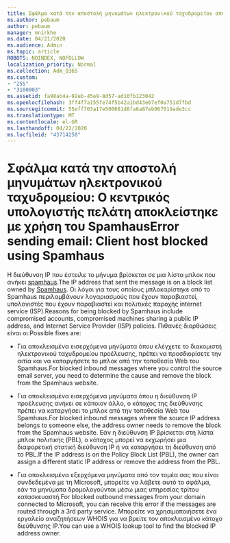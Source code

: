 ```yaml
---
title: Σφάλμα κατά την αποστολή μηνυμάτων ηλεκτρονικού ταχυδρομείου αποκλεισμένο από το SpamHaus
ms.author: pebaum
author: pebaum
manager: mnirkhe
ms.date: 04/21/2020
ms.audience: Admin
ms.topic: article
ROBOTS: NOINDEX, NOFOLLOW
localization_priority: Normal
ms.collection: Adm_O365
ms.custom:
- "255"
- "3100003"
ms.assetid: fa98ab4a-92eb-45e9-8d57-ad10fb123042
ms.openlocfilehash: 3ff4f7a155fe74f5b42a1bd43e67ef0a751d7fbd
ms.sourcegitcommit: 55eff703a17e500681d8fa6a87eb067019ade3cc
ms.translationtype: MT
ms.contentlocale: el-GR
ms.lasthandoff: 04/22/2020
ms.locfileid: "43714258"
---
```

# <a name="error-sending-email-client-host-blocked-using-spamhaus"></a><span data-ttu-id="736b1-102">Σφάλμα κατά την αποστολή μηνυμάτων ηλεκτρονικού ταχυδρομείου: Ο κεντρικός υπολογιστής πελάτη αποκλείστηκε με χρήση του Spamhaus</span><span class="sxs-lookup"><span data-stu-id="736b1-102">Error sending email: Client host blocked using Spamhaus</span></span>

<span data-ttu-id="736b1-103">Η διεύθυνση IP που έστειλε το μήνυμα βρίσκεται σε μια λίστα μπλοκ που ανήκει [spamhaus](https://go.microsoft.com/fwlink/p/?linkid=123245).</span><span class="sxs-lookup"><span data-stu-id="736b1-103">The IP address that sent the message is on a block list owned by [Spamhaus](https://go.microsoft.com/fwlink/p/?linkid=123245).</span></span> <span data-ttu-id="736b1-104">Οι λόγοι για τους οποίους μπλοκαρίστηκε από το Spamhaus περιλαμβάνουν λογαριασμούς που έχουν παραβιαστεί, υπολογιστές που έχουν παραβιαστεί και πολιτικές παροχής internet service (ISP).</span><span class="sxs-lookup"><span data-stu-id="736b1-104">Reasons for being blocked by Spamhaus include compromised accounts, compromised machines sharing a public IP address, and Internet Service Provider (ISP) policies.</span></span> <span data-ttu-id="736b1-105">Πιθανές διορθώσεις είναι οι:</span><span class="sxs-lookup"><span data-stu-id="736b1-105">Possible fixes are:</span></span>
  
- <span data-ttu-id="736b1-106">Για αποκλεισμένα εισερχόμενα μηνύματα όπου ελέγχετε το διακομιστή ηλεκτρονικού ταχυδρομείου προέλευσης, πρέπει να προσδιορίσετε την αιτία και να καταργήσετε το μπλοκ από την τοποθεσία Web του Spamhaus.</span><span class="sxs-lookup"><span data-stu-id="736b1-106">For blocked inbound messages where you control the source email server, you need to determine the cause and remove the block from the Spamhaus website.</span></span>

- <span data-ttu-id="736b1-107">Για αποκλεισμένα εισερχόμενα μηνύματα όπου η διεύθυνση IP προέλευσης ανήκει σε κάποιον άλλο, ο κάτοχος της διεύθυνσης πρέπει να καταργήσει το μπλοκ από την τοποθεσία Web του Spamhaus.</span><span class="sxs-lookup"><span data-stu-id="736b1-107">For blocked inbound messages where the source IP address belongs to someone else, the address owner needs to remove the block from the Spamhaus website.</span></span> <span data-ttu-id="736b1-108">Εάν η διεύθυνση IP βρίσκεται στη λίστα μπλοκ πολιτικής (PBL), ο κάτοχος μπορεί να εκχωρήσει μια διαφορετική στατική διεύθυνση IP ή να καταργήσει τη διεύθυνση από το PBL.</span><span class="sxs-lookup"><span data-stu-id="736b1-108">If the IP address is on the Policy Block List (PBL), the owner can assign a different static IP address or remove the address from the PBL.</span></span>

- <span data-ttu-id="736b1-109">Για αποκλεισμένα εξερχόμενα μηνύματα από τον τομέα σας που είναι συνδεδεμένα με τη Microsoft, μπορείτε να λάβετε αυτό το σφάλμα, εάν τα μηνύματα δρομολογούνται μέσω μιας υπηρεσίας τρίτου κατασκευαστή.</span><span class="sxs-lookup"><span data-stu-id="736b1-109">For blocked outbound messages from your domain connected to Microsoft, you can receive this error if the messages are routed through a 3rd party service.</span></span> <span data-ttu-id="736b1-110">Μπορείτε να χρησιμοποιήσετε ένα εργαλείο αναζητήσεων WHOIS για να βρείτε τον αποκλεισμένο κάτοχο διεύθυνσης IP.</span><span class="sxs-lookup"><span data-stu-id="736b1-110">You can use a WHOIS lookup tool to find the blocked IP address owner.</span></span>
